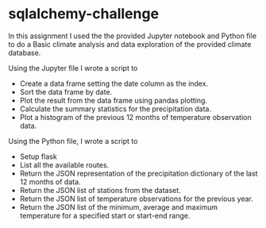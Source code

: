 # sqlalchemy-challenge

In this assignment I used the the provided Jupyter notebook and Python file to 
do a Basic climate analysis and data exploration of the provided climate database.

Using the Jupyter file I wrote a script to
-	Create a data frame setting the date column as the index.
-	Sort the data frame by date. 
-	Plot the result from the data frame using pandas plotting.
-	Calculate the summary statistics for the precipitation data.
-	Plot a histogram of the previous 12 months of temperature observation data. 

Using the Python file, I wrote a script to
-	Setup flask 
-	List all the available routes.
-	Return the JSON representation of the precipitation dictionary of the last 12 months of data.
-	Return the JSON list of stations from the dataset.
-	Return the JSON list of temperature observations for the previous year.
-	Return the JSON list of the minimum, average and maximum temperature for a specified start or start-end range.
